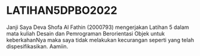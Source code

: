 # LATIHAN5DPBO2022

Janji
Saya Deva Shofa Al Fathin (2000793) mengerjakan Latihan 5 dalam mata kuliah Desain dan Pemrograman Berorientasi Objek untuk keberkahanNya maka saya tidak melakukan kecurangan seperti yang telah dispesifikasikan. Aamiin.
